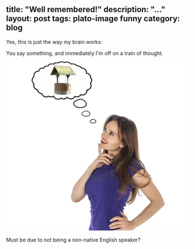 title: "Well remembered!"
description: "..."
layout: post
tags: plato-image funny
category: blog
---

Yes, this is just the way my brain works:

You say something, and immediately I'm off on a train of thought.

![well remembered!](wellremembered.jpg)

Must be due to not being a non-native English speaker?
